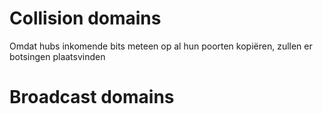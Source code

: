 # Collision domains
Omdat hubs inkomende bits meteen op al hun poorten kopiëren, zullen er botsingen plaatsvinden

# Broadcast domains